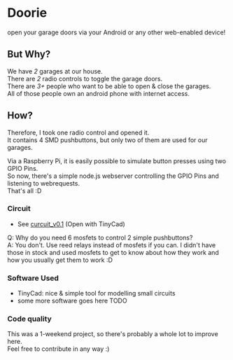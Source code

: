 # Doorie
open your garage doors via your Android or any other web-enabled device!

## But Why? ##
We have   *2*   garages at our house.  
There are  *2*  radio controls to toggle the garage doors.  
There are  *3+*  people who want to be able to open & close the garages.  
All of those people own an android phone with internet access.  

## How? ##
Therefore, I took one radio control and opened it.  
It contains 4 SMD pushbuttons, but only two of them are used for our garages.  

Via a Raspberry Pi, it is easily possible to simulate button presses using two GPIO Pins.  
So now, there's a simple node.js webserver controlling the GPIO Pins and listening to webrequests.  
That's all :D  


### Circuit ###
- See [curcuit_v0.1](circuit/circuit_v0.1.dsn) (Open with TinyCad)  

Q: Why do you need 6 mosfets to control 2 simple pushbuttons?  
A: You don't. Use reed relays instead of mosfets if you can. I didn't have those in stock and used mosfets to get to know about how they work and how you usually get them to work :D  

### Software Used ###
* TinyCad: nice & simple tool for modelling small circuits  
* some more software goes here TODO  

### Code quality ###
This was a 1-weekend project, so there's probably a whole lot to improve here.  
Feel free to contribute in any way :)  
